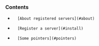 <!-- usedin: [ _legacy_docker/deployment/registered-servers-v1.md, _maestro/Deployment/registered-servers-v1.md, _node/deployment/registered-servers-v1.md, _rails/deployment/registered-servers-v1.md, _skycap/deployment/registered-servers-v1.md] -->


### Contents

*		[About registered servers](#about)
*		[Register a server](#install)
*		[Some pointers](#pointers)

